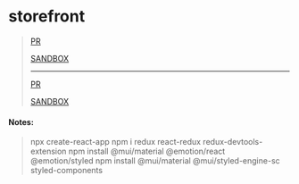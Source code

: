 # storefront
>[PR](https://github.com/FarrahYasin/storefront/pull/2)
>
>[SANDBOX](https://nz9ys6.csb.app/)
>
>---
>[PR](https://github.com/FarrahYasin/storefront/pull/3)
>
>[SANDBOX](https://nz9ys6.csb.app/)
>
#### Notes:
>npx create-react-app
 >npm i redux react-redux redux-devtools-extension
 >npm install @mui/material @emotion/react @emotion/styled
 >npm install @mui/material @mui/styled-engine-sc styled-components

 
